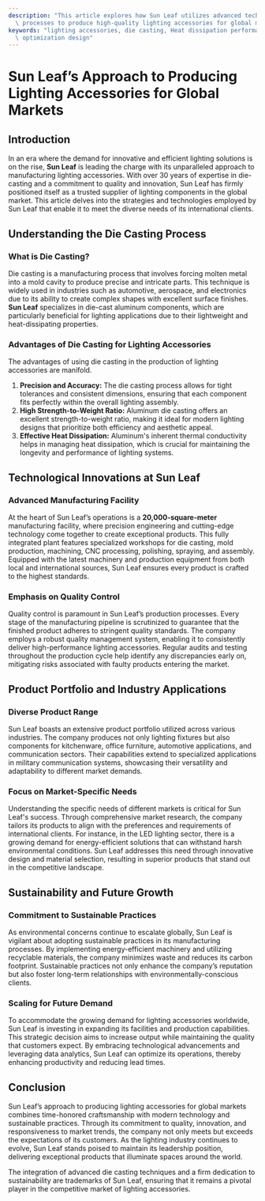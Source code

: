 ```yaml
---
description: "This article explores how Sun Leaf utilizes advanced technology and efficient manufacturing\
  \ processes to produce high-quality lighting accessories for global markets."
keywords: "lighting accessories, die casting, Heat dissipation performance, Heat dissipation\
  \ optimization design"
---
```

# Sun Leaf’s Approach to Producing Lighting Accessories for Global Markets

## Introduction

In an era where the demand for innovative and efficient lighting solutions is on the rise, **Sun Leaf** is leading the charge with its unparalleled approach to manufacturing lighting accessories. With over 30 years of expertise in die-casting and a commitment to quality and innovation, Sun Leaf has firmly positioned itself as a trusted supplier of lighting components in the global market. This article delves into the strategies and technologies employed by Sun Leaf that enable it to meet the diverse needs of its international clients.

## Understanding the Die Casting Process

### What is Die Casting?

Die casting is a manufacturing process that involves forcing molten metal into a mold cavity to produce precise and intricate parts. This technique is widely used in industries such as automotive, aerospace, and electronics due to its ability to create complex shapes with excellent surface finishes. **Sun Leaf** specializes in die-cast aluminum components, which are particularly beneficial for lighting applications due to their lightweight and heat-dissipating properties.

### Advantages of Die Casting for Lighting Accessories

The advantages of using die casting in the production of lighting accessories are manifold. 
1. **Precision and Accuracy:** The die casting process allows for tight tolerances and consistent dimensions, ensuring that each component fits perfectly within the overall lighting assembly.
2. **High Strength-to-Weight Ratio:** Aluminum die casting offers an excellent strength-to-weight ratio, making it ideal for modern lighting designs that prioritize both efficiency and aesthetic appeal.
3. **Effective Heat Dissipation:** Aluminum's inherent thermal conductivity helps in managing heat dissipation, which is crucial for maintaining the longevity and performance of lighting systems.

## Technological Innovations at Sun Leaf

### Advanced Manufacturing Facility

At the heart of Sun Leaf’s operations is a **20,000-square-meter** manufacturing facility, where precision engineering and cutting-edge technology come together to create exceptional products. This fully integrated plant features specialized workshops for die casting, mold production, machining, CNC processing, polishing, spraying, and assembly. Equipped with the latest machinery and production equipment from both local and international sources, Sun Leaf ensures every product is crafted to the highest standards.

### Emphasis on Quality Control

Quality control is paramount in Sun Leaf’s production processes. Every stage of the manufacturing pipeline is scrutinized to guarantee that the finished product adheres to stringent quality standards. The company employs a robust quality management system, enabling it to consistently deliver high-performance lighting accessories. Regular audits and testing throughout the production cycle help identify any discrepancies early on, mitigating risks associated with faulty products entering the market.

## Product Portfolio and Industry Applications

### Diverse Product Range

Sun Leaf boasts an extensive product portfolio utilized across various industries. The company produces not only lighting fixtures but also components for kitchenware, office furniture, automotive applications, and communication sectors. Their capabilities extend to specialized applications in military communication systems, showcasing their versatility and adaptability to different market demands.

### Focus on Market-Specific Needs

Understanding the specific needs of different markets is critical for Sun Leaf's success. Through comprehensive market research, the company tailors its products to align with the preferences and requirements of international clients. For instance, in the LED lighting sector, there is a growing demand for energy-efficient solutions that can withstand harsh environmental conditions. Sun Leaf addresses this need through innovative design and material selection, resulting in superior products that stand out in the competitive landscape.

## Sustainability and Future Growth

### Commitment to Sustainable Practices

As environmental concerns continue to escalate globally, Sun Leaf is vigilant about adopting sustainable practices in its manufacturing processes. By implementing energy-efficient machinery and utilizing recyclable materials, the company minimizes waste and reduces its carbon footprint. Sustainable practices not only enhance the company’s reputation but also foster long-term relationships with environmentally-conscious clients.

### Scaling for Future Demand

To accommodate the growing demand for lighting accessories worldwide, Sun Leaf is investing in expanding its facilities and production capabilities. This strategic decision aims to increase output while maintaining the quality that customers expect. By embracing technological advancements and leveraging data analytics, Sun Leaf can optimize its operations, thereby enhancing productivity and reducing lead times.

## Conclusion

Sun Leaf’s approach to producing lighting accessories for global markets combines time-honored craftsmanship with modern technology and sustainable practices. Through its commitment to quality, innovation, and responsiveness to market trends, the company not only meets but exceeds the expectations of its customers. As the lighting industry continues to evolve, Sun Leaf stands poised to maintain its leadership position, delivering exceptional products that illuminate spaces around the world. 

The integration of advanced die casting techniques and a firm dedication to sustainability are trademarks of Sun Leaf, ensuring that it remains a pivotal player in the competitive market of lighting accessories.
